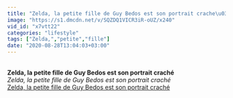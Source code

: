 ```yaml
---
title: "Zelda, la petite fille de Guy Bedos est son portrait crache\u0301"
image: "https://s1.dmcdn.net/v/SQZDQ1VICR3iR-oUZ/x240"
vid_id: "x7vtt22"
categories: "lifestyle"
tags: ["Zelda,","petite","fille"]
date: "2020-08-28T13:04:03+03:00"
---
```

<br><b>Zelda, la petite fille de Guy Bedos est son portrait craché</b><br> <i>Zelda, la petite fille de Guy Bedos est son portrait craché</i><br> <u>Zelda, la petite fille de Guy Bedos est son portrait craché</u>
